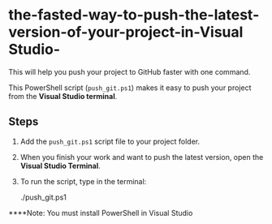 # the-fasted-way-to-push-the-latest-version-of-your-project-in-Visual Studio-
This will help you push your project to GitHub faster with one command.
 
This PowerShell script (`push_git.ps1`) makes it easy to push your project from the **Visual Studio terminal**.

## Steps
1. Add the `push_git.ps1` script file to your project folder.
   
3. When you finish your work and want to push the latest version, open the **Visual Studio Terminal**.
   
5. To run the script, type in the terminal:  
   
   ./push_git.ps1


 ****Note: You must install PowerShell in Visual Studio
